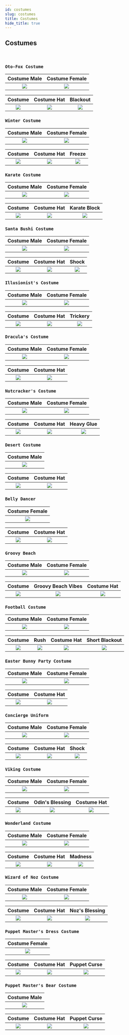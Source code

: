 ```yaml
---
id: costumes
slug: costumes
title: Costumes
hide_title: true
---
```

## **Costumes**
&nbsp;

### ``Oto-Fox Costume``
| Costume Male | Costume Female | 
|:-:|:-:|
| ![](https://i.imgur.com/pzN15ol.png) | ![](https://i.imgur.com/bIgXKGs.png) |

| Costume  | Costume Hat | Blackout
|:-:|:-:|:-:| 
| ![](https://i.imgur.com/xFIL95Y.png) | ![](https://i.imgur.com/85o1sup.png) | ![](https://i.imgur.com/S8XsbEf.png)  |

### ``Winter Costume``
| Costume Male | Costume Female | 
|:-:|:-: |
| ![](https://i.imgur.com/9sAQ2WN.png) | ![](https://i.imgur.com/Bqw10xZ.png) |

| Costume  | Costume Hat | Freeze |    
|:-:|:-: |:-:|
 ![](https://i.imgur.com/u5fjOlF.png) | ![](https://i.imgur.com/thDRZ2G.png) | ![](https://i.imgur.com/N8DKxG9.png) |

### ``Karate Costume``
| Costume Male | Costume Female | 
|:-:|:-: |
| ![](https://i.imgur.com/PiZhiCl.png) | ![](https://i.imgur.com/zFRAsLw.png) |

| Costume | Costume Hat | Karate Block |    
|:-:|:-: |:-:|
 ![](https://i.imgur.com/rWHYoZg.png) | ![](https://i.imgur.com/DGDSL7D.png) | ![](https://i.imgur.com/QfEHf21.png)|

### ``Santa Bushi Costume``
| Costume Male | Costume Female | 
|:-:|:-: |
| ![](https://i.imgur.com/HWqRq1L.png) | ![](https://i.imgur.com/wRhrIVS.png) |

| Costume  | Costume Hat | Shock |    
|:-:|:-: |:-:|
 ![](https://i.imgur.com/O3PCFXF.png) | ![](https://i.imgur.com/no84YRk.png) | ![](https://i.imgur.com/Nre86aQ.png)|

### ``Illusionist's Costume``
| Costume Male | Costume Female | 
|:-:|:-: |
| ![](https://i.imgur.com/BRIPQEQ.png) | ![](https://i.imgur.com/9MtwHrV.png) |

| Costume  | Costume Hat | Trickery |    
|:-:|:-: |:-:|
|![](https://i.imgur.com/2gGgGtS.png) | ![](https://i.imgur.com/nygkzc5.png) | ![](https://i.imgur.com/z61nb6j.png)|

### ``Dracula's Costume``
| Costume Male | Costume Female | 
|:-:|:-:|
| ![](https://i.imgur.com/0ZjycRX.png) | ![](https://i.imgur.com/ekCQLxI.png) |

| Costume  | Costume Hat |    
|:-:|:-:|
| ![](https://i.imgur.com/MW3tRbc.png) | ![](https://i.imgur.com/2L5DX4h.png) |

### ``Nutcracker's Costume``
| Costume Male | Costume Female | 
|:-:|:-: |
| ![](https://i.imgur.com/GVPnvEC.png) | ![](https://i.imgur.com/Ff8O6Yy.png) |

| Costume  | Costume Hat | Heavy Glue |    
|:-:|:-: |:-:|
| ![](https://i.imgur.com/TyB4Of2.png) | ![](https://i.imgur.com/eunP27d.png) | ![](https://i.imgur.com/cx0pxVA.png)|

### ``Desert Costume``
| Costume Male |
|:-:|
| ![](https://i.imgur.com/nY3nkEt.png) | 

| Costume  | Costume Hat| 
|:-:|:-: |
| ![](https://i.imgur.com/98YQzIZ.png) | ![](https://i.imgur.com/M7Uftj8.png) |

### ``Belly Dancer``
| Costume Female | 
|:-:|
| ![](https://i.imgur.com/YA1yo5t.png) |

| Costume  | Costume Hat |     
|:-:|:-:|
| ![](https://i.imgur.com/BkWGAvm.png) | ![](https://i.imgur.com/QJFk1Wf.png) |

### ``Groovy Beach``
| Costume Male | Costume Female | 
|:-:|:-: |
| ![](https://i.imgur.com/tVsUeB6.png) | ![](https://i.imgur.com/hURW6lr.png) |

| Costume  | Groovy Beach Vibes | Costume Hat |    
|:-:|:-: |:-:|
| ![](https://i.imgur.com/HqJ3b3L.png) | ![](https://i.imgur.com/cmhjcko.png) |  ![](https://i.imgur.com/DvQigTv.png)|

### ``Football Costume``
| Costume Male | Costume Female | 
|:-:|:-: |
| ![](https://i.imgur.com/LPoIYVp.png) | ![](https://i.imgur.com/3VPdrD9.png) |

| Costume | Rush | Costume Hat | Short Blackout |    
|:-:|:-:|:-:|:-:|
| ![](https://i.imgur.com/BYMIjab.png) | ![](https://i.imgur.com/eSY4kZj.png) | ![](https://i.imgur.com/XOxi15q.png) | ![](https://i.imgur.com/f6Xy0zt.png)|

### ``Easter Bunny Party Costume``
| Costume Male | Costume Female | 
|:-:|:-:|
| ![](https://i.imgur.com/QB0c8dm.png) | ![](https://i.imgur.com/OAj8khI.png) |

| Costume  | Costume Hat |    
|:-:|:-:|
| ![](https://i.imgur.com/TzqCDGv.png) | ![](https://i.imgur.com/eXMYsUS.png) |

### ``Concierge Uniform``
| Costume Male | Costume Female | 
|:-:|:-:|
| ![](https://i.imgur.com/vc8vmCE.png) | ![](https://i.imgur.com/CiRZn4K.png) |

| Costume  | Costume Hat | Shock |    
|:-:|:-:|:-:|
| ![](https://i.imgur.com/Mr3gnAc.png) | ![](https://i.imgur.com/BYZeehR.png) | ![](https://i.imgur.com/CwV7aXJ.png)|

### ``Viking Costume``
| Costume Male | Costume Female | 
|:-:|:-:|
| ![](https://i.imgur.com/Ay9w2E9.png) | ![](https://i.imgur.com/WGpAaOz.png) |

| Costume  | Odin's Blessing | Costume Hat |    
|:-:|:-:|:-:|
| ![](https://i.imgur.com/qyX4ArH.png) | ![](https://i.imgur.com/6urKqvQ.png) |  ![](https://i.imgur.com/Andz0Vx.png)|

### ``Wonderland Costume``
| Costume Male | Costume Female | 
|:-:|:-:|
| ![](https://i.imgur.com/yG9fEqS.png) | ![](https://i.imgur.com/SjAoYQr.png) |

| Costume  | Costume Hat | Madness |    
|:-:|:-:|:-:|
| ![](https://i.imgur.com/9roNBgB.png) | ![](https://i.imgur.com/uexQnWQ.png) | ![](https://i.imgur.com/qLmFBFt.png)|


### ``Wizard of Noz Costume``
| Costume Male | Costume Female | 
|:-:|:-:|
| ![](https://i.imgur.com/ndB3Ctg.png) | ![](https://i.imgur.com/3s7sxY9.png) |

| Costume  | Costume Hat | Noz's Blessing |    
|:-:|:-:|:-:|
| ![](https://i.imgur.com/wBvSwwK.png) | ![](https://i.imgur.com/p7o9DCG.png) | ![](https://i.imgur.com/z4Ao0OU.png)|

### ``Puppet Master's Dress Costume``
| Costume Female | 
|:-:|
| ![](https://i.imgur.com/8MKfksr.png) |

| Costume  | Costume Hat | Puppet Curse |    
|:-:|:-:|:-:|
| ![](https://i.imgur.com/noUShjw.png) | ![](https://i.imgur.com/iKDqKWQ.png) | ![](https://i.imgur.com/mpGu7No.png)|


### ``Puppet Master's Bear Costume``
| Costume Male | 
|:-:|
| ![](https://i.imgur.com/xuLdkii.png) |

| Costume  | Costume Hat | Puppet Curse  |    
|:-:|:-:|:-:|
| ![](https://i.imgur.com/1jd15T0.png) | ![](https://i.imgur.com/3e4Jt8X.png) | ![](https://i.imgur.com/mpGu7No.png)|

